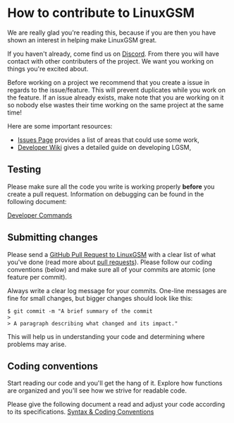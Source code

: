 # How to contribute to LinuxGSM

We are really glad you're reading this, because if you are then you have shown an interest in helping make LinuxGSM great.

If you haven't already, come find us on [Discord](https://linuxgsm.com/discord). From there you will have contact with other contributers of the project. We want you working on things you're excited about.

Before working on a project we recommend that you create a issue in regards to the issue/feature. This will prevent duplicates while you work on the feature. If an issue already exists, make note that you are working on it so nobody else wastes their time working on the same project at the same time!

Here are some important resources:

  * [Issues Page](https://github.com/GameServerManagers/LinuxGSM/issues) provides a list of areas that could use some work,
  * [Developer Wiki](https://github.com/GameServerManagers/LinuxGSM/wiki) gives a detailed guide on developing LGSM,

## Testing

Please make sure all the code you write is working properly **before** you create a pull request. Information on debugging can be found in the following document:

[Developer Commands](https://github.com/GameServerManagers/LinuxGSM/wiki/Developer-Commands)

## Submitting changes

Please send a [GitHub Pull Request to LinuxGSM](https://github.com/GameServerManagers/LinuxGSM/pull/new/develop) with a clear list of what you've done (read more about [pull requests](https://help.github.com/articles/about-pull-requests)). Please follow our coding conventions (below) and make sure all of your commits are atomic (one feature per commit).

Always write a clear log message for your commits. One-line messages are fine for small changes, but bigger changes should look like this:

    $ git commit -m "A brief summary of the commit
    >
    > A paragraph describing what changed and its impact."
This will help us in understanding your code and determining where problems may arise.

## Coding conventions

Start reading our code and you'll get the hang of it. Explore how functions are organized and you'll see how we strive for readable code.

Please give the following document a read and adjust your code according to its specifications.
[Syntax & Coding Conventions](https://github.com/GameServerManagers/LinuxGSM/wiki/Syntax-and-Conventions)